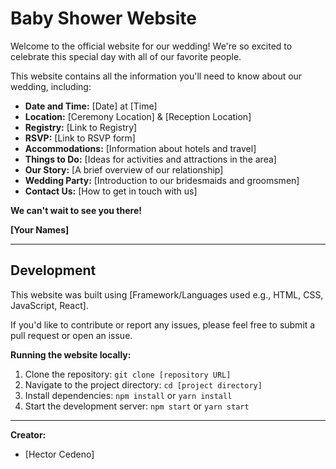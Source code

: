 # Baby Shower Website

Welcome to the official website for our wedding! We're so excited to celebrate this special day with all of our favorite people. 

This website contains all the information you'll need to know about our wedding, including:

* **Date and Time:** [Date] at [Time]
* **Location:** [Ceremony Location] & [Reception Location] 
* **Registry:** [Link to Registry]
* **RSVP:** [Link to RSVP form]
* **Accommodations:** [Information about hotels and travel]
* **Things to Do:** [Ideas for activities and attractions in the area]
* **Our Story:** [A brief overview of our relationship]
* **Wedding Party:** [Introduction to our bridesmaids and groomsmen]
* **Contact Us:** [How to get in touch with us]

**We can't wait to see you there!**

**[Your Names]**

---

## Development

This website was built using [Framework/Languages used e.g., HTML, CSS, JavaScript, React]. 

If you'd like to contribute or report any issues, please feel free to submit a pull request or open an issue.

**Running the website locally:**

1. Clone the repository: `git clone [repository URL]`
2. Navigate to the project directory: `cd [project directory]`
3. Install dependencies: `npm install` or `yarn install`
4. Start the development server: `npm start` or `yarn start`

---

**Creator:**

* [Hector Cedeno]

